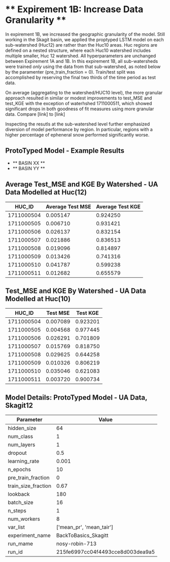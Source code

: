 # ** Expirement 1B: Increase Data Granularity **

In expirement 1B, we increased the geographic granularity of the model. Still working in the Skagit basin, we applied the proptyped LSTM model on each sub-watershed (Huc12) 
are rather than the Huc10 areas. Huc regions are defined on a nested structure, where each Huc10 watershed includes multiple smaller, Huc 12 watershed. 
All hyperparameters are unchanged between Expirement 1A and 1B. In this expirement 1B, all sub-watersheds were trained *only* using the data from that sub-watershed,
as noted below by the paramenter (pre_train_fraction = 0).  Train/test split was accomplished by reserving the final two thirds of the time period as test data. <br>

On average (aggregating to the watershed/HUC10 level), the more granular approach resulted in similar or modest improvements to test_MSE and test_KGE with the exception of waterhshed 1711000511, which showed significant drops in both goodness of fit measures using more granular data. Compare [link] to [link]  <br>  

Inspecting the resutls at the sub-watershed level further emphasized diversion of model performance by region.  In particular, regions with a higher percentage of epheneral snow 
performed significantly worse.  


## ProtoTyped Model - Example Results 
  - ** BASIN XX **
  -  ** BASIN YY ** 



## Average Test_MSE and KGE By Watershed - UA Data Modelled at Huc(12)
| HUC_ID       | Average Test MSE | Average Test KGE |
|--------------|------------------|------------------|
| 1711000504   | 0.005147         | 0.924250         |
| 1711000505   | 0.006710         | 0.931421         |
| 1711000506   | 0.026137         | 0.832154         |
| 1711000507   | 0.021886         | 0.836513         |
| 1711000508   | 0.019096         | 0.814897         |
| 1711000509   | 0.013426         | 0.741316         |
| 1711000510   | 0.041787         | 0.599238         |
| 1711000511   | 0.012682         | 0.655579         |

## Test_MSE and KGE By Watershed - UA Data Modelled at Huc(10)

| HUC_ID      | Test MSE  | Test KGE  |
|------------|----------|----------|
| 1711000504 | 0.007089 | 0.923201 |
| 1711000505 | 0.004568 | 0.977445 |
| 1711000506 | 0.026291 | 0.701809 |
| 1711000507 | 0.015769 | 0.818750 |
| 1711000508 | 0.029625 | 0.644258 |
| 1711000509 | 0.010326 | 0.806219 |
| 1711000510 | 0.035046 | 0.621083 |
| 1711000511 | 0.003720 | 0.900734 |


## Model Details: ProtoTyped Model - UA Data, Skagit12 
| Parameter           | Value                       |
|---------------------|-----------------------------|
| hidden_size         | 64                          |
| num_class           | 1                           |
| num_layers          | 1                           |
| dropout             | 0.5                         |
| learning_rate       | 0.001                       |
| n_epochs            | 10                          |
| pre_train_fraction  | 0                           |
| train_size_fraction | 0.67                        |
| lookback            | 180                         |
| batch_size          | 16                          |
| n_steps             | 1                           |
| num_workers         | 8                           |
| var_list            | ['mean_pr', 'mean_tair']    |
| experiment_name     | BackToBasics_Skagitt        |
| run_mame            |  nosy-robin-713             |
| run_id              | 215fe6997cc04f4493cce8d003dea9a5      |


